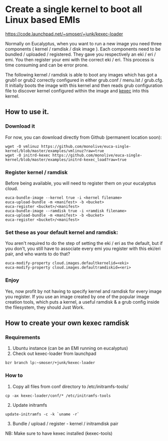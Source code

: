 # Create a single kernel to boot all Linux based EMIs 
https://code.launchpad.net/~smoser/+junk/kexec-loader

Normally on Eucalyptus, when you want to run a new image you need three components ( kernel / ramdisk / disk image ). Each components need to be bundled / uploaded / registered. They gave you respectively an eki / eri / emi. You then register your emi with the correct eki / eri. This process is time consuming and can be error prone. 

The following kernel / ramdisk is able to boot any images which has got a grub1 or grub2 correctly configured in either grub.conf / menu.lst / grub.cfg. It initially boots the image with this kernel and then reads grub configuration file to discover kernel configured within the image and [kexec](http://en.wikipedia.org/wiki/Kexec) into this kernel. 

## How to use it. 
### Download it
For now, you can download directly from Github (permanent location soon):
```
wget -O vmlinuz https://github.com/monolive/euca-single-kernel/blob/master/examples/vmlinuz?raw=true
wget -O initrd-kexec https://github.com/monolive/euca-single-kernel/blob/master/examples/initrd-kexec_load?raw=true
```

### Register kernel / ramdisk 
Before being available, you will need to register them on your eucalyptus cloud. 
```
euca-bundle-image --kernel true -i <kernel filename>
euca-upload-bundle -m <manifest> -b <bucket>
euca-register <bucket>/<manifest>
euca-bundle-image --ramdisk true -i <ramdisk filename>
euca-upload-bundle -m <manifest> -b <bucket>
euca-register <bucket>/<manifest>
```

### Set these as your default kernel and ramdisk:
You aren't required to do the step of setting the eki / eri as the
default, but if you don't, you still have to associate every emi you
register with this eki/eri pair, and who wants to do that?

```
euca-modify-property cloud.images.defaultkernelid=<eki>
euca-modify-property cloud.images.defaultramdiskid=<eri>
```

### Enjoy

Yes, now profit by not having to specify kernel and ramdisk for every
image you register.   If you use an image created by one of the
popular image creation tools, which puts a kernel, a useful ramdisk &
a grub config inside the filesystem, they should Just Work.


## How to create your own kexec ramdisk 
### Requirements
1. Ubuntu instance (can be an EMI running on eucalyptus)
2. Check out kexec-loader from launchpad
```
bzr branch lp:~smoser/+junk/kexec-loader
```

### How to 
1. Copy all files from conf directory to /etc/initramfs-tools/
```
cp -ax kexec-loader/conf/* /etc/initramfs-tools
```
2. Update initramfs
```
update-initramfs -c -k `uname -r`
```

3. Bundle / upload / register - kernel / initramdisk pair

NB: Make sure to have kexec installed (kexec-tools)